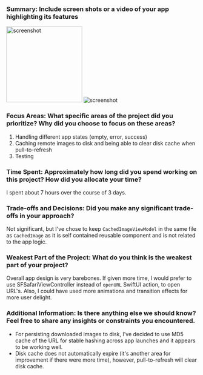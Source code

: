 ### Summary: Include screen shots or a video of your app highlighting its features
<img src="https://github.com/user-attachments/assets/e745ced7-df71-4119-bcea-fc802ad7789e" alt="screenshot" width="200"/>
<img src="https://github.com/user-attachments/assets/ed32bd4b-51c5-43c7-a7b0-dacb0f7d87a4" alt="screenshot"/>


### Focus Areas: What specific areas of the project did you prioritize? Why did you choose to focus on these areas?
1. Handling different app states (empty, error, success)
2. Caching remote images to disk and being able to clear disk cache when pull-to-refresh
3. Testing

### Time Spent: Approximately how long did you spend working on this project? How did you allocate your time?
I spent about 7 hours over the course of 3 days.

### Trade-offs and Decisions: Did you make any significant trade-offs in your approach?
Not significant, but I've chose to keep `CachedImageViewModel` in the same file as `CachedImage` as it is self contained reusable component and is not related to the app logic.

### Weakest Part of the Project: What do you think is the weakest part of your project?
Overall app design is very barebones. If given more time, I would prefer to use SFSafariViewController instead of `openURL` SwiftUI action, to open URL's.
Also, I could have used more animations and transition effects for more user delight.

### Additional Information: Is there anything else we should know? Feel free to share any insights or constraints you encountered.
- For persisting downloaded images to disk, I've decided to use MD5 cache of the URL for stable hashing across app launches and it appears to be working well.
- Disk cache does not automatically expire (it's another area for improvement if there were more time), however, pull-to-refresh will clear disk cache.
